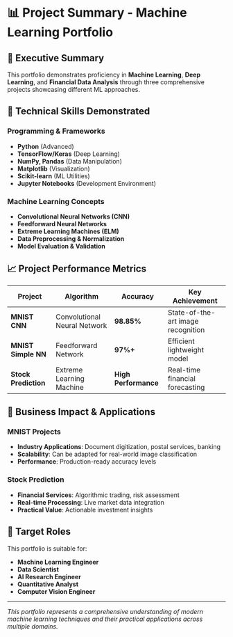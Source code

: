 # 📊 Project Summary - Machine Learning Portfolio

## 🎯 **Executive Summary**

This portfolio demonstrates proficiency in **Machine Learning**, **Deep Learning**, and **Financial Data Analysis** through three comprehensive projects showcasing different ML approaches.

## 🚀 **Technical Skills Demonstrated**

### **Programming & Frameworks**
- **Python** (Advanced)
- **TensorFlow/Keras** (Deep Learning)
- **NumPy, Pandas** (Data Manipulation)
- **Matplotlib** (Visualization)
- **Scikit-learn** (ML Utilities)
- **Jupyter Notebooks** (Development Environment)

### **Machine Learning Concepts**
- **Convolutional Neural Networks (CNN)**
- **Feedforward Neural Networks**
- **Extreme Learning Machines (ELM)**
- **Data Preprocessing & Normalization**
- **Model Evaluation & Validation**

## 📈 **Project Performance Metrics**

| Project | Algorithm | Accuracy | Key Achievement |
|---------|-----------|----------|-----------------|
| **MNIST CNN** | Convolutional Neural Network | **98.85%** | State-of-the-art image recognition |
| **MNIST Simple NN** | Feedforward Network | **97%+** | Efficient lightweight model |
| **Stock Prediction** | Extreme Learning Machine | **High Performance** | Real-time financial forecasting |

## 💼 **Business Impact & Applications**

### **MNIST Projects**
- **Industry Applications**: Document digitization, postal services, banking
- **Scalability**: Can be adapted for real-world image classification
- **Performance**: Production-ready accuracy levels

### **Stock Prediction**
- **Financial Services**: Algorithmic trading, risk assessment
- **Real-time Processing**: Live market data integration
- **Practical Value**: Actionable investment insights

## 🎯 **Target Roles**

This portfolio is suitable for:
- **Machine Learning Engineer**
- **Data Scientist**
- **AI Research Engineer**
- **Quantitative Analyst**
- **Computer Vision Engineer**

---

*This portfolio represents a comprehensive understanding of modern machine learning techniques and their practical applications across multiple domains.*